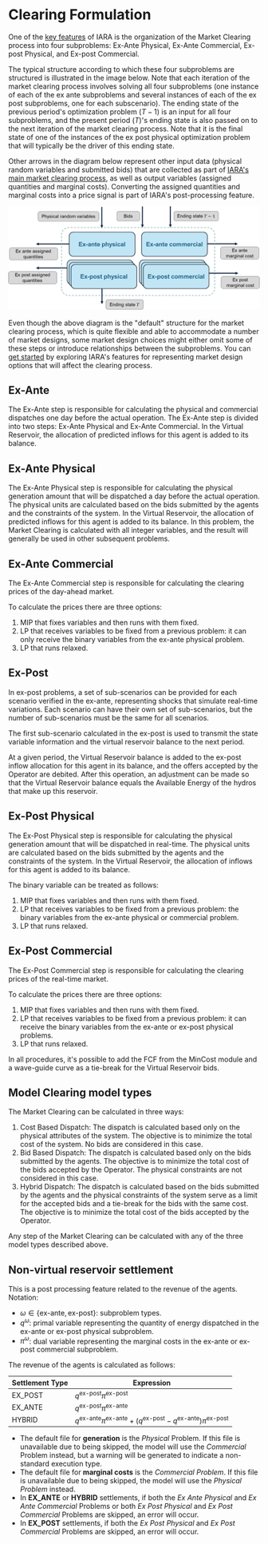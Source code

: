 # Clearing Formulation

One of the [key features](key_features.md) of IARA is the organization of the Market Clearing process into four subproblems: Ex-Ante Physical, Ex-Ante Commercial, Ex-post Physical, and Ex-post Commercial.

The typical structure according to which these four subproblems are structured is illustrated in the image below. Note that each iteration of the market clearing process involves solving all four subproblems (one instance of each of the ex ante subproblems and several instances of each of the ex post subproblems, one for each subscenario). The ending state of the previous period's optimization problem ($T-1$) is an input for all four subproblems, and the present period ($T$)'s ending state is also passed on to the next iteration of the market clearing process. Note that it is the final state of one of the instances of the ex post physical optimization problem that will typically be the driver of this ending state.

Other arrows in the diagram below represent other input data (physical random variables and submitted bids) that are collected as part of [IARA's main market clearing process](key_features.md#the-market-clearing-process), as well as output variables (assigned quantities and marginal costs). Converting the assigned quantities and marginal costs into a price signal is part of IARA's post-processing feature.

![Diagram](./assets/Picture_Subproblems.png)

Even though the above diagram is the "default" structure for the market clearing process, which is quite flexible and able to accommodate a number of market designs, some market design choices might either omit some of these steps or introduce relationships between the subproblems. You can [get started](tutorial/first_execution.md) by exploring IARA's features for representing market design options that will affect the clearing process.

## Ex-Ante

The Ex-Ante step is responsible for calculating the physical and commercial dispatches one day before the actual operation. The Ex-Ante step is divided into two steps: Ex-Ante Physical and Ex-Ante Commercial. 
In the Virtual Reservoir, the allocation of predicted inflows for this agent is added to its balance.

## Ex-Ante Physical

The Ex-Ante Physical step is responsible for calculating the physical generation amount that will be dispatched a day before the actual operation. The physical units are calculated based on the bids submitted by the agents and the constraints of the system. In the Virtual Reservoir, the allocation of predicted inflows for this agent is added to its balance.
In this problem, the Market Clearing is calculated with all integer variables, and the result will generally be used in other subsequent problems.

## Ex-Ante Commercial

The Ex-Ante Commercial step is responsible for calculating the clearing prices of the day-ahead market.

To calculate the prices there are three options:

1. MIP that fixes variables and then runs with them fixed.
2. LP that receives variables to be fixed from a previous problem: it can only receive the binary variables from the ex-ante physical problem.
3. LP that runs relaxed.

## Ex-Post

In ex-post problems, a set of sub-scenarios can be provided for each scenario verified in the ex-ante, representing shocks that simulate real-time variations. Each scenario can have their own set of sub-scenarios, but the number of sub-scenarios must be the same for all scenarios.

The first sub-scenario calculated in the ex-post is used to transmit the state variable information and the virtual reservoir balance to the next period.

At a given period, the Virtual Reservoir balance is added to the ex-post inflow allocation for this agent in its balance, and the offers accepted by the Operator are debited. After this operation, an adjustment can be made so that the Virtual Reservoir balance equals the Available Energy of the hydros that make up this reservoir.

## Ex-Post Physical

The Ex-Post Physical step is responsible for calculating the physical generation amount that will be dispatched in real-time. The physical units are calculated based on the bids submitted by the agents and the constraints of the system. In the Virtual Reservoir, the allocation of inflows for this agent is added to its balance.

The binary variable can be treated as follows:

1. MIP that fixes variables and then runs with them fixed.
2. LP that receives variables to be fixed from a previous problem: the binary variables from the ex-ante physical or commercial problem.
3. LP that runs relaxed.

## Ex-Post Commercial

The Ex-Post Commercial step is responsible for calculating the clearing prices of the real-time market.

To calculate the prices there are three options:

1. MIP that fixes variables and then runs with them fixed.
2. LP that receives variables to be fixed from a previous problem: it can receive the binary variables from the ex-ante or ex-post physical problems.
3. LP that runs relaxed.

In all procedures, it's possible to add the FCF from the MinCost module and a wave-guide curve as a tie-break for the Virtual Reservoir bids.

## Model Clearing model types

The Market Clearing can be calculated in three ways:

1. Cost Based Dispatch: The dispatch is calculated based only on the physical attributes of the system. The objective is to minimize the total cost of the system. No bids are considered in this case.
2. Bid Based Dispatch: The dispatch is calculated based only on the bids submitted by the agents. The objective is to minimize the total cost of the bids accepted by the Operator. The physical constraints are not considered in this case.
3. Hybrid Dispatch: The dispatch is calculated based on the bids submitted by the agents and the physical constraints of the system serve as a limit for the accepted bids and a tie-break for the bids with the same cost. The objective is to minimize the total cost of the bids accepted by the Operator.

Any step of the Market Clearing can be calculated with any of the three model types described above.

## Non-virtual reservoir settlement

This is a post processing feature related to the revenue of the agents.
Notation:
- $\omega \in \{\text{ex-ante}, \text{ex-post}\}$: subproblem types.
- $q^{\omega}$: primal variable representing the quantity of energy dispatched in the ex-ante or ex-post physical subproblem.
- $\pi^{\omega}$: dual variable representing the marginal costs in the ex-ante or ex-post commercial subproblem.

The revenue of the agents is calculated as follows:

| Settlement Type | Expression |
| --------------- | ---------- |
| EX_POST | $q^{\text{ex-post}} \pi^{\text{ex-post}}$ |
| EX_ANTE | $q^{\text{ex-post}} \pi^{\text{ex-ante}}$ |
| HYBRID  | $q^{\text{ex-ante}} \pi^{\text{ex-ante}}+(q^{\text{ex-post}}-q^{\text{ex-ante}} ) \pi^{\text{ex-post}}$ |

- The default file for **generation** is the *Physical* Problem. If this file is unavailable due to being skipped,
  the model will use the *Commercial* Problem instead, but a warning will be generated to indicate a non-standard execution type.
- The default file for **marginal costs** is the *Commercial Problem*. If this file is unavailable due to being skipped,
  the model will use the *Physical Problem* instead.
- In **EX_ANTE** or **HYBRID** settlements, if both the *Ex Ante Physical* and *Ex Ante Commercial* Problems or
  both *Ex Post Physical* and *Ex Post Commercial* Problems are skipped, an error will occur.
- In **EX_POST** settlements, if both the *Ex Post Physical* and *Ex Post Commercial* Problems are skipped, an error will occur.

